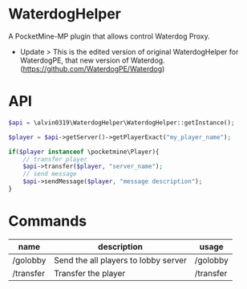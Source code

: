# WaterdogHelper
A PocketMine-MP plugin that allows control Waterdog Proxy.

- Update > This is the edited version of original WaterdogHelper for WaterdogPE, that new version of Waterdog. (https://github.com/WaterdogPE/Waterdog)

# API
```php
$api = \alvin0319\WaterdogHelper\WaterdogHelper::getInstance();

$player = $api->getServer()->getPlayerExact("my_player_name");

if($player instanceof \pocketmine\Player){
    // transfer player
    $api->transfer($player, "server_name");
    // send message
    $api->sendMessage($player, "message description");
}
```

# Commands
|name|description|usage|
|---|---|---|
|/golobby|Send the all players to lobby server|/golobby|
|/transfer|Transfer the player|/transfer <server> <player>|
